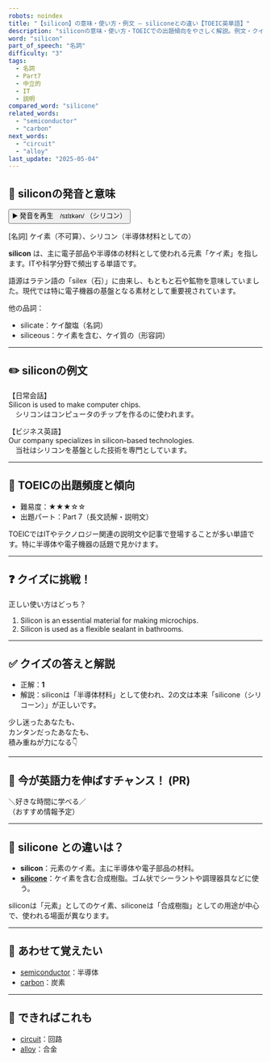 ```yaml
---
robots: noindex
title: "【silicon】の意味・使い方・例文 ― siliconeとの違い【TOEIC英単語】"
description: "siliconの意味・使い方・TOEICでの出題傾向をやさしく解説。例文・クイズ付きでsiliconeとの違いもわかりやすく学べます。"
word: "silicon"
part_of_speech: "名詞"
difficulty: "3"
tags:
  - 名詞
  - Part7
  - 中立的
  - IT
  - 説明
compared_word: "silicone"
related_words:
  - "semiconductor"
  - "carbon"
next_words:
  - "circuit"
  - "alloy"
last_update: "2025-05-04"
---
```


## 🔰 siliconの発音と意味

<button class="play-audio" onclick="playTTS('silicon')">
  <span class="play-audio-main">
    ▶️ 発音を再生　/sɪlɪkən/
  </span>
  <span class="play-audio-sub">
    （シリコン）
  </span>
</button>

[名詞] ケイ素（不可算）、シリコン（半導体材料としての）

**silicon** は、主に電子部品や半導体の材料として使われる元素「ケイ素」を指します。ITや科学分野で頻出する単語です。

語源はラテン語の「silex（石）」に由来し、もともと石や鉱物を意味していました。現代では特に電子機器の基盤となる素材として重要視されています。

他の品詞：  
- silicate：ケイ酸塩（名詞）
- siliceous：ケイ素を含む、ケイ質の（形容詞）

---

## ✏️ siliconの例文

【日常会話】  
Silicon is used to make computer chips.  
　シリコンはコンピュータのチップを作るのに使われます。

【ビジネス英語】  
Our company specializes in silicon-based technologies.  
　当社はシリコンを基盤とした技術を専門としています。

---

## 🎯 TOEICの出題頻度と傾向

- 難易度：★★★☆☆
- 出題パート：Part 7（長文読解・説明文）

TOEICではITやテクノロジー関連の説明文や記事で登場することが多い単語です。特に半導体や電子機器の話題で見かけます。

---

## ❓ クイズに挑戦！

正しい使い方はどっち？

1. Silicon is an essential material for making microchips.  
2. Silicon is used as a flexible sealant in bathrooms.

---

## ✅ クイズの答えと解説

- 正解：**1**
- 解説：siliconは「半導体材料」として使われ、2の文は本来「silicone（シリコーン）」が正しいです。

少し迷ったあなたも、  
カンタンだったあなたも、  
積み重ねが力になる👇️

---

## 🚀 今が英語力を伸ばすチャンス！ (PR)

<div class="info-center">
＼好きな時間に学べる／<br>  
（おすすめ情報予定）
</div>

---

## 🤔  silicone との違いは？

- **silicon**：元素のケイ素。主に半導体や電子部品の材料。
- **[silicone](/word/silicone)**：ケイ素を含む合成樹脂。ゴム状でシーラントや調理器具などに使う。

siliconは「元素」としてのケイ素、siliconeは「合成樹脂」としての用途が中心で、使われる場面が異なります。

---

## 🧩 あわせて覚えたい

- [semiconductor](/word/semiconductor)：半導体
- [carbon](/word/carbon)：炭素

---

## 📖 できればこれも

- [circuit](/word/circuit)：回路
- [alloy](/word/alloy)：合金

<!-- cvid: aid47_bid36 -->
